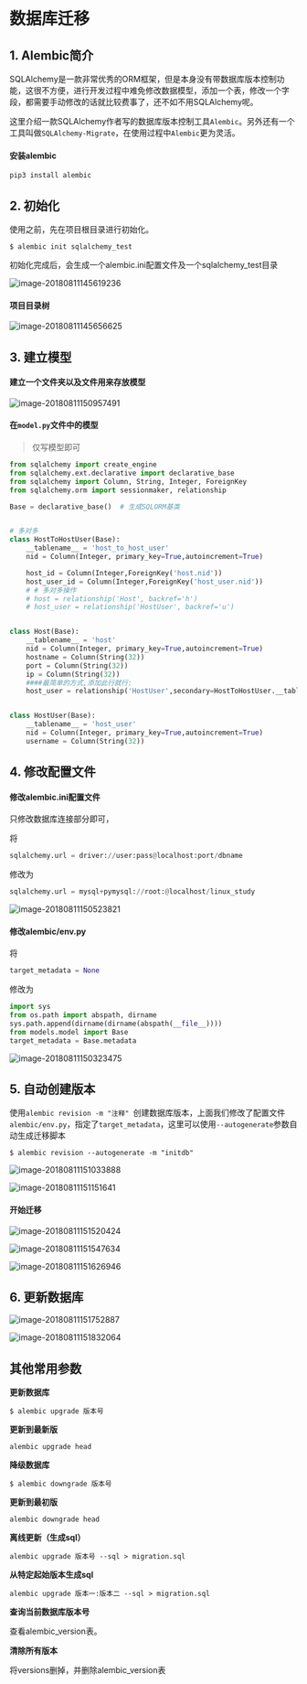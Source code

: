 # 数据库迁移

## 1. Alembic简介

SQLAlchemy是一款非常优秀的ORM框架，但是本身没有带数据库版本控制功能，这很不方便，进行开发过程中难免修改数据模型，添加一个表，修改一个字段，都需要手动修改的话就比较费事了，还不如不用SQLAlchemy呢。

这里介绍一款SQLAlchemy作者写的数据库版本控制工具`Alembic`。另外还有一个工具叫做`SQLAlchemy-Migrate`，在使用过程中`Alembic`更为灵活。

#### 安装alembic

```shell
pip3 install alembic
```

## 2. 初始化

使用之前，先在项目根目录进行初始化。

```shell
$ alembic init sqlalchemy_test
```

初始化完成后，会生成一个alembic.ini配置文件及一个sqlalchemy_test目录

![image-20180811145619236](assets/05-sqlalchemy/image-20180811145619236.png)

####  项目目录树

![image-20180811145656625](assets/05-sqlalchemy/image-20180811145656625.png)

## 3. 建立模型

#### 建立一个文件夹以及文件用来存放模型

![image-20180811150957491](assets/05-sqlalchemy/image-20180811150957491.png)

#### 在`model.py`文件中的模型

> 仅写模型即可

```python
from sqlalchemy import create_engine
from sqlalchemy.ext.declarative import declarative_base
from sqlalchemy import Column, String, Integer, ForeignKey
from sqlalchemy.orm import sessionmaker, relationship

Base = declarative_base()  # 生成SQLORM基类


# 多对多
class HostToHostUser(Base):
    __tablename__ = 'host_to_host_user'
    nid = Column(Integer, primary_key=True,autoincrement=True)

    host_id = Column(Integer,ForeignKey('host.nid'))
    host_user_id = Column(Integer,ForeignKey('host_user.nid'))
    # # 多对多操作
    # host = relationship('Host', backref='h')
    # host_user = relationship('HostUser', backref='u')


class Host(Base):
    __tablename__ = 'host'
    nid = Column(Integer, primary_key=True,autoincrement=True)
    hostname = Column(String(32))
    port = Column(String(32))
    ip = Column(String(32))
    ####最简单的方式,添加此行就行:
    host_user = relationship('HostUser',secondary=HostToHostUser.__table__, backref='host')


class HostUser(Base):
    __tablename__ = 'host_user'
    nid = Column(Integer, primary_key=True,autoincrement=True)
    username = Column(String(32))
```



## 4. 修改配置文件

#### 修改alembic.ini配置文件

只修改数据库连接部分即可，

将

```python
sqlalchemy.url = driver://user:pass@localhost:port/dbname
```

修改为

```python
sqlalchemy.url = mysql+pymysql://root:@localhost/linux_study
```

![image-20180811150523821](assets/05-sqlalchemy/image-20180811150523821.png)

#### 修改alembic/env.py

将

```python
target_metadata = None
```

修改为

```python
import sys                                             
from os.path import abspath, dirname                   
sys.path.append(dirname(dirname(abspath(__file__))))   
from models.model import Base                        
target_metadata = Base.metadata                        
```

![image-20180811150323475](assets/05-sqlalchemy/image-20180811150323475.png)

## 5. 自动创建版本

使用`alembic revision -m "注释" `创建数据库版本，上面我们修改了配置文件`alembic/env.py`，指定了`target_metadata`，这里可以使用`--autogenerate`参数自动生成迁移脚本

```shell
$ alembic revision --autogenerate -m "initdb"
```

![image-20180811151033888](assets/05-sqlalchemy/image-20180811151033888.png)

![image-20180811151151641](assets/05-sqlalchemy/image-20180811151151641.png)

#### 开始迁移

![image-20180811151520424](assets/05-sqlalchemy/image-20180811151520424.png)

![image-20180811151547634](assets/05-sqlalchemy/image-20180811151547634.png)

![image-20180811151626946](assets/05-sqlalchemy/image-20180811151626946.png)

## 6. 更新数据库

![image-20180811151752887](assets/05-sqlalchemy/image-20180811151752887.png)

![image-20180811151832064](assets/05-sqlalchemy/image-20180811151832064.png)

## 其他常用参数

**更新数据库**

```
$ alembic upgrade 版本号
```

**更新到最新版**

```
alembic upgrade head
```

**降级数据库**

```
$ alembic downgrade 版本号
```

**更新到最初版**

```
alembic downgrade head
```

**离线更新（生成sql）**

```
alembic upgrade 版本号 --sql > migration.sql
```

**从特定起始版本生成sql**

```
alembic upgrade 版本一:版本二 --sql > migration.sql
```

**查询当前数据库版本号**

查看alembic_version表。

**清除所有版本**

将versions删掉，并删除alembic_version表